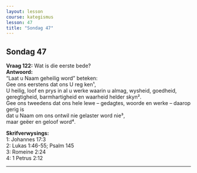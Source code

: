 ```yaml
---
layout: lesson
course: kategismus
lesson: 47
title: "Sondag 47"
---
```


## Sondag 47

**Vraag 122:** Wat is die eerste bede?  
**Antwoord:**  
“Laat u Naam geheilig word” beteken:  
Gee ons eerstens dat ons U reg ken¹,  
U heilig, loof en prys in al u werke waarin u almag, wysheid, goedheid, geregtigheid, barmhartigheid en waarheid helder skyn².  
Gee ons tweedens dat ons hele lewe – gedagtes, woorde en werke – daarop gerig is  
dat u Naam om ons ontwil nie gelaster word nie³,  
maar geëer en geloof word⁴.

**Skrifverwysings:**  
1: Johannes 17:3  
2: Lukas 1:46-55; Psalm 145  
3: Romeine 2:24  
4: 1 Petrus 2:12

---